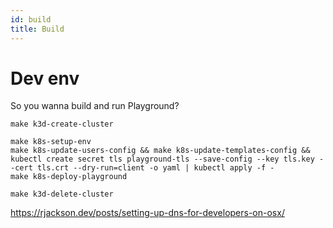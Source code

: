 ```yaml
---
id: build
title: Build
---
```


# Dev env

So you wanna build and run Playground?

```shell
make k3d-create-cluster

make k8s-setup-env
make k8s-update-users-config && make k8s-update-templates-config && kubectl create secret tls playground-tls --save-config --key tls.key --cert tls.crt --dry-run=client -o yaml | kubectl apply -f -
make k8s-deploy-playground

make k3d-delete-cluster
```

https://rjackson.dev/posts/setting-up-dns-for-developers-on-osx/
